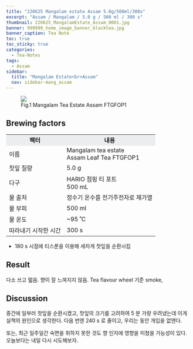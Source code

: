 ```yaml
---
title: "220625 Mangalam estate Assam 5.0g/500ml/300s"
excerpt: "Assam / Mangalam / 5.0 g / 500 ml / 300 s"
thumbnail: 220625_MangalamEstate_Assam_0001.jpg
banner: 999999_home_image_banner_blacktea.jpg
banner_caption: Tea Note
toc: true
toc_sticky: true
categories:
  - Tea-Notes
tags:
  - Assam
sidebar:
  title: "Mangalam Estate<br>Assam"
  nav: sidebar-mang_assam
---
```


<figure class="align-center">
  <a href="{{ site.url }}{{ site.baseurl }}/assets/images/220625_MangalamEstate_Assam_0000.png">
  <img src="{{ site.url }}{{ site.baseurl }}/assets/images/220625_MangalamEstate_Assam_0000.png">
  </a>
  <figcaption>
  Fig.1 Mangalam Tea Estate Assam FTGFOP1
  </figcaption>
</figure>

## Brewing factors

<div align="center">
  <table align = "center" >
      <tr bgcolor="#ebedef" align ="center">
      <td><b>팩터</b></td>
      <td><b>내용</b></td>
      </tr>
      <tr>
      <td>이름</td>
      <td>Mangalam tea estate<br>Assam Leaf Tea FTGFOP1</td>
      </tr>
      <tr>
      <td>찻잎 질량</td>
      <td>5.0 g</td>
      </tr>
      <tr>
      <td>다구</td>
      <td>HARIO 점핑 티 포트<br>500 mL</td>
      </tr>
      <tr>
    <td>물 출처</td>
      <td>정수기 온수를 전기주전자로 재가열</td>
      </tr>
      <tr>
    <td>물 부피</td>
      <td>500 ml</td>
      </tr>
      <tr>
    <td>물 온도</td>
      <td>~95 ˚C</td>
      </tr>
      <tr>
    <td>따라내기 시작한 시간</td>
      <td>300 s</td>
      </tr>
  </table>
</div>

* 180 s 시점에 티스푼을 이용해 세차게 찻잎을 순환시킴

## Result

다소 쓰고 떫음. 향이 잘 느껴지지 않음. Tea flavour wheel 기준 smoke,

## Discussion

중간에 일부러 찻잎을 순환시켰고, 찻잎의 크기를 고려하여 5 분 가량 우려냈는데 이게 실책의 원인으로 생각한다. 다음 번엔 240 s 로 줄이고, 우리는 동안 개입을 없앤다.

또는, 최근 일주일간 숙면을 취하지 못한 것도 향 인지에 영향을 미쳤을 가능성이 있다. 오늘보다는 내일 다시 시도해보자.
